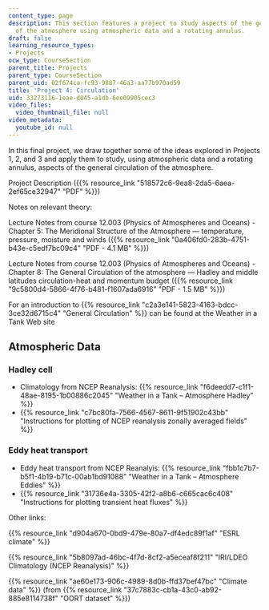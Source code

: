 ```yaml
---
content_type: page
description: This section features a project to study aspects of the general circulation
  of the atmosphere using atmospheric data and a rotating annulus.
draft: false
learning_resource_types:
- Projects
ocw_type: CourseSection
parent_title: Projects
parent_type: CourseSection
parent_uid: 02f674ca-fc93-9887-46a3-aa77b970ad59
title: 'Project 4: Circulation'
uid: 33273116-1eae-d045-a1db-6ee09905cec3
video_files:
  video_thumbnail_file: null
video_metadata:
  youtube_id: null
---
```

In this final project, we draw together some of the ideas explored in Projects 1, 2, and 3 and apply them to study, using atmospheric data and a rotating annulus, aspects of the general circulation of the atmosphere.

Project Description ({{% resource_link "518572c6-9ea8-2da5-6aea-2ef65ce32947" "PDF" %}})

Notes on relevant theory:

Lecture Notes from course 12.003 (Physics of Atmospheres and Oceans) - Chapter 5: The Meridional Structure of the Atmosphere — temperature, pressure, moisture and winds ({{% resource_link "0a406fd0-283b-4751-b43e-c5edf7bc09c4" "PDF - 4.1 MB" %}})

Lecture Notes from course 12.003 (Physics of Atmospheres and Oceans) - Chapter 8: The General Circulation of the atmosphere — Hadley and middle latitudes circulation-heat and momentum budget ({{% resource_link "9c5800d4-5866-4f76-b481-f1607ada6916" "PDF - 1.5 MB" %}})

For an introduction to {{% resource_link "c2a3e141-5823-4163-bdcc-3ce32d6715c4" "General Circulation" %}} can be found at the Weather in a Tank Web site

## Atmospheric Data

### Hadley cell

- Climatology from NCEP Reanalysis: {{% resource_link "f6deedd7-c1f1-48ae-8195-1b00886c2045" "Weather in a Tank – Atmosphere Hadley" %}}
- {{% resource_link "c7bc80fa-7566-4567-8611-9f51902c43bb" "Instructions for plotting of NCEP reanalysis zonally averaged fields" %}}

### Eddy heat transport

- Eddy heat transport from NCEP Reanalyis: {{% resource_link "fbb1c7b7-b5f1-4b19-b71c-00ab1bd91088" "Weather in a Tank – Atmosphere Eddies" %}}
- {{% resource_link "31736e4a-3305-42f2-a8b6-c665cac6c408" "Instructions for plotting transient heat fluxes" %}}

Other links:

{{% resource_link "d904a670-0bd9-479e-80a7-df4edc89f1af" "ESRL climate" %}}

{{% resource_link "5b8097ad-46bc-4f7d-8cf2-a5eceaf8f211" "IRI/LDEO Climatology (NCEP Reanalysis)" %}}

{{% resource_link "ae60e173-906c-4989-8d0b-ffd37bef47bc" "Climate data" %}} (from {{% resource_link "37c7883c-cb1a-43c0-ab92-885e8114738f" "OORT dataset" %}})